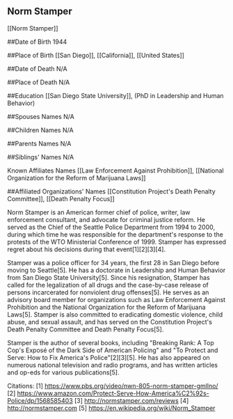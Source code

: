## Norm Stamper
[[Norm Stamper]]

##Date of Birth
1944

##Place of Birth
[[San Diego]], [[California]], [[United States]]

##Date of Death
N/A

##Place of Death
N/A

##Education
[[San Diego State University]], (PhD in Leadership and Human Behavior)

##Spouses Names
N/A

##Children Names
N/A

##Parents Names
N/A

##Siblings' Names
N/A

Known Affiliates Names
[[Law Enforcement Against Prohibition]], 
[[National Organization for the Reform of Marijuana Laws]]

##Affiliated Organizations' Names
[[Constitution Project's Death Penalty Committee]],
[[Death Penalty Focus]]

Norm Stamper is an American former chief of police, writer, law enforcement consultant, and advocate for criminal justice reform. He served as the Chief of the Seattle Police Department from 1994 to 2000, during which time he was responsible for the department's response to the protests of the WTO Ministerial Conference of 1999. Stamper has expressed regret about his decisions during that event[1][2][3][4]. 

Stamper was a police officer for 34 years, the first 28 in San Diego before moving to Seattle[5]. He has a doctorate in Leadership and Human Behavior from San Diego State University[5]. Since his resignation, Stamper has called for the legalization of all drugs and the case-by-case release of persons incarcerated for nonviolent drug offenses[5]. He serves as an advisory board member for organizations such as Law Enforcement Against Prohibition and the National Organization for the Reform of Marijuana Laws[5]. Stamper is also committed to eradicating domestic violence, child abuse, and sexual assault, and has served on the Constitution Project's Death Penalty Committee and Death Penalty Focus[5].

Stamper is the author of several books, including "Breaking Rank: A Top Cop's Exposé of the Dark Side of American Policing" and "To Protect and Serve: How to Fix America's Police"[2][3][5]. He has also appeared on numerous national television and radio programs, and has written articles and op-eds for various publications[5].

Citations:
[1] https://www.pbs.org/video/nwn-805-norm-stamper-gmllno/
[2] https://www.amazon.com/Protect-Serve-How-America%C2%92s-Police/dp/1568585403
[3] http://normstamper.com/reviews
[4] http://normstamper.com
[5] https://en.wikipedia.org/wiki/Norm_Stamper
